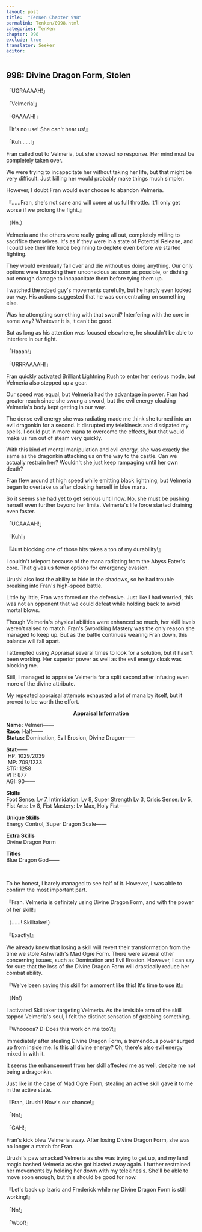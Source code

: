 ```yaml
---
layout: post
title:  "TenKen Chapter 998"
permalink: Tenken/0998.html
categories: TenKen
chapter: 998
exclude: true
translator: Seeker
editor: 
---
```

<h2>998: Divine Dragon Form, Stolen</h2>

「UGRAAAAH!」

「Velmeria!」

「GAAAAH!」

『It's no use! She can't hear us!』

「Kuh……!」

Fran called out to Velmeria, but she showed no response. Her mind must be completely taken over.

We were trying to incapacitate her without taking her life, but that might be very difficult. Just killing her would probably make things much simpler.

However, I doubt Fran would ever choose to abandon Velmeria.

『……Fran, she's not sane and will come at us full throttle. It'll only get worse if we prolong the fight.』

（Nn.）

Velmeria and the others were really going all out, completely willing to sacrifice themselves. It's as if they were in a state of Potential Release, and I could see their life force beginning to deplete even before we started fighting.

They would eventually fall over and die without us doing anything. Our only options were knocking them unconscious as soon as possible, or dishing out enough damage to incapacitate them before tying them up.

I watched the robed guy's movements carefully, but he hardly even looked our way. His actions suggested that he was concentrating on something else.

Was he attempting something with that sword? Interfering with the core in some way? Whatever it is, it can't be good.

But as long as his attention was focused elsewhere, he shouldn't be able to interfere in our fight.

「Haaah!」

「URRRAAAAH!」

Fran quickly activated Brilliant Lightning Rush to enter her serious mode, but Velmeria also stepped up a gear.

Our speed was equal, but Velmeria had the advantage in power. Fran had greater reach since she swung a sword, but the evil energy cloaking Velmeria's body kept getting in our way.

The dense evil energy she was radiating made me think she turned into an evil dragonkin for a second. It disrupted my telekinesis and dissipated my spells. I could put in more mana to overcome the effects, but that would make us run out of steam very quickly.

With this kind of mental manipulation and evil energy, she was exactly the same as the dragonkin attacking us on the way to the castle. Can we actually restrain her? Wouldn't she just keep rampaging until her own death?

Fran flew around at high speed while emitting black lightning, but Velmeria began to overtake us after cloaking herself in blue mana.

So it seems she had yet to get serious until now. No, she must be pushing herself even further beyond her limits. Velmeria's life force started draining even faster.

「UGAAAAH!」

「Kuh!」

『Just blocking one of those hits takes a ton of my durability!』

I couldn't teleport because of the mana radiating from the Abyss Eater's core. That gives us fewer options for emergency evasion.

Urushi also lost the ability to hide in the shadows, so he had trouble breaking into Fran's high-speed battle.

Little by little, Fran was forced on the defensive. Just like I had worried, this was not an opponent that we could defeat while holding back to avoid mortal blows.

Though Velmeria's physical abilities were enhanced so much, her skill levels weren't raised to match. Fran's Swordking Mastery was the only reason she managed to keep up. But as the battle continues wearing Fran down, this balance will fall apart.

I attempted using Appraisal several times to look for a solution, but it hasn't been working. Her superior power as well as the evil energy cloak was blocking me.

Still, I managed to appraise Velmeria for a split second after infusing even more of the divine attribute.

My repeated appraisal attempts exhausted a lot of mana by itself, but it proved to be worth the effort.

<div class="appraisal" markdown="1">
<p style="text-align: center;"><strong>Appraisal Information</strong></p>

**Name:** Velmeri――<br/>
**Race:** Half――<br/>
**Status:** Domination, Evil Erosion, Divine Dragon――

<p>
<strong>Stat</strong>――<br/>
&#160;HP: 1029/2039<br/>
&#160;MP: 709/1233<br/>
STR: 1258<br/>
VIT: 877<br/>
AGI: 90――<br/>
</p>

**Skills**<br/>
Foot Sense: Lv 7, Intimidation: Lv 8, Super Strength Lv 3, Crisis Sense: Lv 5, Fist Arts: Lv 8, Fist Mastery: Lv Max, Holy Fist――

**Unique Skills**<br/>
Energy Control, Super Dragon Scale――

**Extra Skills**<br/>
Divine Dragon Form

**Titles**<br/>
Blue Dragon God――

</div><br/>

To be honest, I barely managed to see half of it. However, I was able to confirm the most important part.

『Fran. Velmeria is definitely using Divine Dragon Form, and with the power of her skill!』

（……! Skilltaker!）

『Exactly!』

We already knew that losing a skill will revert their transformation from the time we stole Ashwrath's Mad Ogre Form. There were several other concerning issues, such as Domination and Evil Erosion. However, I can say for sure that the loss of the Divine Dragon Form will drastically reduce her combat ability.

『We've been saving this skill for a moment like this! It's time to use it!』

（Nn!）

I activated Skilltaker targeting Velmeria. As the invisible arm of the skill tapped Velmeria's soul, I felt the distinct sensation of grabbing something.

『Whooooa? D-Does this work on me too?!』

Immediately after stealing Divine Dragon Form, a tremendous power surged up from inside me. Is this all divine energy? Oh, there's also evil energy mixed in with it.

It seems the enhancement from her skill affected me as well, despite me not being a dragonkin.

Just like in the case of Mad Ogre Form, stealing an active skill gave it to me in the active state.

『Fran, Urushi! Now's our chance!』

「Nn!」

「GAH!」

Fran's kick blew Velmeria away. After losing Divine Dragon Form, she was no longer a match for Fran.

Urushi's paw smacked Velmeria as she was trying to get up, and my land magic bashed Velmeria as she got blasted away again. I further restrained her movements by holding her down with my telekinesis. She'll be able to move soon enough, but this should be good for now.

『Let's back up Izario and Frederick while my Divine Dragon Form is still working!』

「Nn!」

「Woof!」




